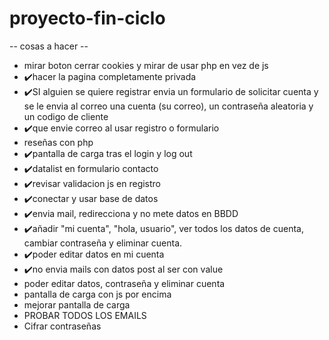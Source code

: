 # proyecto-fin-ciclo

-- cosas a hacer --
- mirar boton cerrar cookies y mirar de usar php en vez de js
- :heavy_check_mark:hacer la pagina completamente privada 
- :heavy_check_mark:SI alguien se quiere registrar envia un formulario de solicitar cuenta y se le envia al correo una cuenta (su correo), un contraseña aleatoria y un codigo de cliente
- :heavy_check_mark:que envie correo al usar registro o formulario
- reseñas con php
- :heavy_check_mark:pantalla de carga tras el login y log out
- :heavy_check_mark:datalist en formulario contacto
- :heavy_check_mark:revisar validacion js en registro
- :heavy_check_mark:conectar y usar base de datos
- :heavy_check_mark:envia mail, redirecciona y no mete datos en BBDD
- :heavy_check_mark:añadir "mi cuenta", "hola, usuario", ver todos los datos de cuenta, cambiar contraseña y eliminar cuenta.
- :heavy_check_mark:poder editar datos en mi cuenta
- :heavy_check_mark:no envia mails con datos post al ser con value
- poder editar datos, contraseña y eliminar cuenta
- pantalla de carga con js por encima
- mejorar pantalla de carga
- PROBAR TODOS LOS EMAILS
- Cifrar contraseñas
